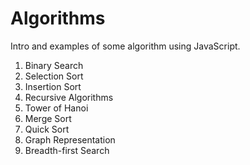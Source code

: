 # Algorithms

Intro and examples of some algorithm using JavaScript.

1. Binary Search
2. Selection Sort
3. Insertion Sort
4. Recursive Algorithms
5. Tower of Hanoi
6. Merge Sort
7. Quick Sort
8. Graph Representation
9. Breadth-first Search

